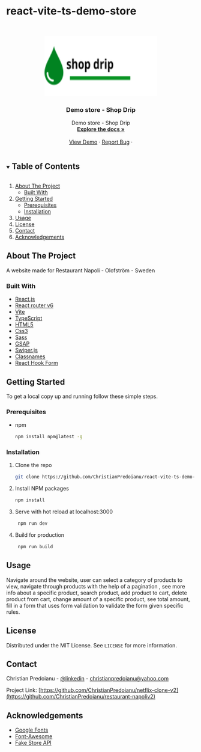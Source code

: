 # react-vite-ts-demo-store

 <!-- PROJECT LOGO -->   
<br />
<p align="center">
  <a href="https://github.com/ChristianPredoianu/react-vite-ts-demo-store">
    <img src="src/assets/logo.png" alt="Logo" width="300" height="160">
  </a> 

  <h3 align="center">Demo store - Shop Drip</h3>
   
  <p align="center">
   Demo store - Shop Drip
    <br />
    <a href="https://github.com/ChristianPredoianu/react-vite-ts-demo-store"><strong>Explore the docs »</strong></a>
    <br />
    <br />
    <a href="https://react-ts-vite-store.netlify.app/shop">View Demo</a>
    ·
    <a href="https://github.com/ChristianPredoianu/react-vite-ts-demo-store/issues">Report Bug</a>
    ·  
   
  </p>
</p>

 

<!-- TABLE OF CONTENTS -->
<details open="open">
  <summary><h2 style="display: inline-block">Table of Contents</h2></summary>
  <ol>
    <li>
      <a href="#about-the-project">About The Project</a>
      <ul>
        <li><a href="#built-with">Built With</a></li>
      </ul>
    </li>
    <li>
      <a href="#getting-started">Getting Started</a>
      <ul>
        <li><a href="#prerequisites">Prerequisites</a></li>
        <li><a href="#installation">Installation</a></li>
      </ul>
    </li>
    <li><a href="#usage">Usage</a></li>
    <li><a href="#license">License</a></li>
    <li><a href="#contact">Contact</a></li>
    <li><a href="#acknowledgements">Acknowledgements</a></li>
  </ol>
</details>



<!-- ABOUT THE PROJECT -->
## About The Project

A website made for Restaurant Napoli - Olofström - Sweden

### Built With

* [React.js](https://reactjs.org/)
* [React router v6](https://reactrouter.com/)
* [Vite](https://vitejs.dev/)
* [TypeScript](https://www.typescriptlang.org/)
* [HTML5](https://developer.mozilla.org/en-US/docs/Glossary/HTML5)
* [Css3](https://developer.mozilla.org/en-US/docs/Web/CSS)
* [Sass](https://sass-lang.com/)
* [GSAP](https://greensock.com/gsap/)
* [Swiper.js](https://swiperjs.com/)
* [Classnames](https://jedwatson.github.io/classnames/)
* [React Hook Form](https://react-hook-form.com/)


<!-- GETTING STARTED -->
## Getting Started

To get a local copy up and running follow these simple steps.

### Prerequisites

* npm
  ```sh
  npm install npm@latest -g
  ```

### Installation

1. Clone the repo
   ```sh
   git clone https://github.com/ChristianPredoianu/react-vite-ts-demo-store
   ```
2. Install NPM packages
   ```sh
   npm install
   ``` 
3. Serve with hot reload at localhost:3000
   ```sh
    npm run dev
   ``` 
5. Build for production 
   ```sh
    npm run build
   
   ```

   

   
   
   
   
   
<!-- USAGE EXAMPLES -->
## Usage



Navigate around the website, user can select a category of products to view, navigate through products with the help of a pagination
, see more info about a specific product, search product,  add product to cart, delete product from cart, change amount of a specific product, see total amount, 
fill in a form that uses form validation to validate the form given specific rules. 

 


<!-- LICENSE -->
## License

Distributed under the MIT License. See `LICENSE` for more information.


<!-- CONTACT -->
## Contact

Christian Predoianu - [@linkedin](https://se.linkedin.com/in/christian-predoianu-369218157) - christianpredoianu@yahoo.com

Project Link: [https://github.com/ChristianPredoianu/netflix-clone-v2](https://github.com/ChristianPredoianu/restaurant-napoliv2)



<!-- ACKNOWLEDGEMENTS --> 
## Acknowledgements
* [Google Fonts](https://fonts.google.com/)
* [Font-Awesome](https://fontawesome.com/)
* [Fake Store API](https://fakestoreapi.com/)



<!-- MARKDOWN LINKS & IMAGES -->
<!-- https://www.markdownguide.org/basic-syntax/#reference-style-links -->
[contributors-shield]: https://img.shields.io/github/contributors/github_username/repo.svg?style=for-the-badge
[contributors-url]: https://github.com/github_username/repo/graphs/contributors
[forks-shield]: https://img.shields.io/github/forks/github_username/repo.svg?style=for-the-badge
[forks-url]: https://github.com/github_username/repo/network/members
[stars-shield]: https://img.shields.io/github/stars/github_username/repo.svg?style=for-the-badge
[stars-url]: https://github.com/github_username/repo/stargazers
[issues-shield]: https://img.shields.io/github/issues/github_username/repo.svg?style=for-the-badge
[issues-url]: https://github.com/github_username/repo/issues
[license-shield]: https://img.shields.io/github/license/github_username/repo.svg?style=for-the-badge 
[license-url]: https://github.com/github_username/repo/blob/master/LICENSE.txt 
[linkedin-shield]: https://img.shields.io/badge/-LinkedIn-black.svg?style=for-the-badge&logo=linkedin&colorB=555
[linkedin-url]: https://linkedin.com/in/github_username    
 

